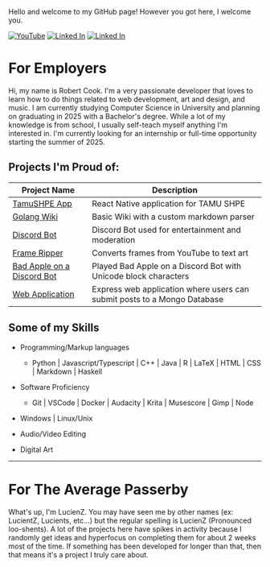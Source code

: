 Hello and welcome to my GitHub page! However you got here, I welcome you.

[![YouTube](https://img.shields.io/badge/-LucienZ-red?logo=youtube)](https://www.youtube.com/channel/UCNseWGI28HPm_i9bYmi4i3g)
[![Linked In](https://img.shields.io/badge/-Robert_Cook-blue?logo=linkedin)](https://www.linkedin.com/in/robert-cook-758197213/)
[![Linked In](https://img.shields.io/badge/-Email-white?logo=gmail)](mailto:koblenzpoisiden@gmail.com)


# For Employers
Hi, my name is Robert Cook. I'm a very passionate developer that loves to learn how to do things related to web development, art and design, and music. I am currently studying Computer Science in University and planning on graduating in 2025 with a Bachelor's degree. While a lot of my knowledge is from school, I usually self-teach myself anything I'm interested in. I'm currently looking for an internship or full-time opportunity starting the summer of 2025.

## Projects I'm Proud of:

| Project Name                                                                               | Description                                                                                 |
| ------------                                                                               | -----------                                                                                 |
| [TamuSHPE App](https://github.com/TAMUSHPE/MobileApp)                                      | React Native application for TAMU SHPE                                                      |
| [Golang Wiki](https://github.com/LucientZ/go-wiki)                                         | Basic Wiki with a custom markdown parser                                                    |
| [Discord Bot](https://github.com/LucientZ/DiscordPyBot)                                    | Discord Bot used for entertainment and moderation                                           |
| [Frame Ripper](https://github.com/LucientZ/YouTube-Frame-Ripper)                           | Converts frames from YouTube to text art                                                    |
| [Bad Apple on a Discord Bot](https://www.youtube.com/watch?v=HWIbUDLiNBs)                  | Played Bad Apple on a Discord Bot with Unicode block characters                             |
| [Web Application](https://github.com/LucientZ/web-application)                             | Express web application where users can submit posts to a Mongo Database                    |

## Some of my Skills
- Programming/Markup languages
    - Python | Javascript/Typescript | C++ | Java | R | LaTeX | HTML | CSS | Markdown | Haskell

- Software Proficiency
    - Git | VSCode | Docker | Audacity | Krita | Musescore | Gimp | Node

- Windows | Linux/Unix

- Audio/Video Editing

- Digital Art

---

# For The Average Passerby
What's up, I'm LucienZ. You may have seen me by other names (ex: LucientZ, Lucients, etc...) but the regular spelling is LucienZ (Pronounced loo-shents). A lot of the projects here have spikes in activity because I randomly get ideas and hyperfocus on completing them for about 2 weeks most of the time. If something has been developed for longer than that, then that means it's a project I truly care about. 
